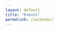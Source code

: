 ```yaml
---
layout: default
title: "Events"
permalink: /calendar/
---
```


<script src="https://code.jquery.com/jquery-3.1.1.min.js"></script>
<script type="text/javascript" src="/scripts/moment.min.js"></script>
<script src="//cdnjs.cloudflare.com/ajax/libs/fullcalendar/3.2.0/fullcalendar.min.js"></script>
<link rel="stylesheet" href="//cdnjs.cloudflare.com/ajax/libs/fullcalendar/3.2.0/fullcalendar.min.css">
<link rel="stylesheet" media="print" href="//cdnjs.cloudflare.com/ajax/libs/fullcalendar/3.2.0/fullcalendar.print.css">

<script>

$(document).ready(function() {

	$('#calendar').fullCalendar({
		events:
[
{
		"title":"padding",
		"start": "0",
		"end": "1"
}
{% for event in site.posts %}
{% if event.layout == "event" %}
	,{
		"title":"{{event.title}}",
		"start": "{{ event.event_start | date_to_xmlschema }}",
		"end": "{{ event.event_end | date_to_xmlschema }}",
		"url":"{{site.url}}{{event.url}}"
	}
{% endif %}
{% endfor%}
{% for eventt in site.ex_events %}
	,{
		"title":"{{eventt.title}}",
		"start": "{{ eventt.event_start | date_to_xmlschema }}",
		"end": "{{ eventt.event_end | date_to_xmlschema }}",
		"url":"{{eventt.event_url}}"
	}
{% endfor%}
],
    timezone: 'UTC',
    timeFormat: 'H:mm',
    defaultView: 'listMonth',
    header: {
  left:   'title',
  center: 'month,agendaWeek,listMonth',
  right:  'today prev,next'
}
	})

});

</script>

<div style="padding-top: 10px;" id="calendar"></div>

